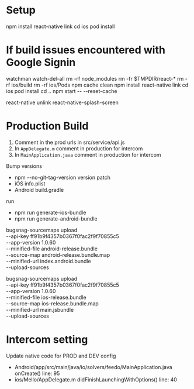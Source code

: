 # Setup
npm install
react-native link
cd ios
pod install

# If build issues encountered with Google Signin
watchman watch-del-all
rm -rf node_modules
rm -fr $TMPDIR/react-*
rm -rf ios/build
rm -rf ios/Pods
npm cache clean
npm install
react-native link
cd ios
pod install
cd ..
npm start -- --reset-cache


react-native unlink react-native-splash-screen

# Production Build
1. Comment in the prod urls in src/service/api.js
2. In `AppDelegate.m` comment in production for intercom
3. In `MainApplication.java` comment in production for intercom

Bump versions
 - npm --no-git-tag-version version patch
 - iOS info.plist
 - Android build.gradle

run 
 - npm run generate-ios-bundle
 - npm run generate-android-bundle

bugsnag-sourcemaps upload \
    --api-key ff91b9f4357b0367f0fac2f9f70855c5 \
    --app-version 1.0.60 \
    --minified-file android-release.bundle \
    --source-map android-release.bundle.map \
    --minified-url index.android.bundle \
    --upload-sources

bugsnag-sourcemaps upload \
    --api-key ff91b9f4357b0367f0fac2f9f70855c5 \
    --app-version 1.0.60 \
    --minified-file ios-release.bundle \
    --source-map ios-release.bundle.map \
    --minified-url main.jsbundle \
    --upload-sources

# Intercom setting
Update native code for PROD and DEV config
- Android/app/src/main/java/io/solvers/feedo/MainApplication.java onCreate() line: 95
- ios/Mello/AppDelegate.m didFinishLaunchingWithOptions() line: 40